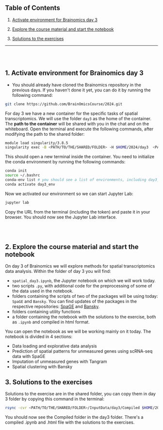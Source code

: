 ## Table of Contents

1. [Activate environment for Brainomics day 3](#1-activate-environment-for-brainomics-day-3)

2. [Explore the course material and start the notebook](#2-explore-the-course-material-and-start-the-notebook)

3. [Solutions to the exercises](#3-solutions-to-the-exercises)

---------------

<br> </br>

## 1. Activate environment for Brainomics day 3

* You should already have cloned the Brainomics repository in the previous days. If you haven't done it yet, you can do it by running the following command:

```bash
git clone https://github.com/BrainOmicsCourse/2024.git
```

For day 3 we have a new container for the specific tasks of spatial transcriptomics. We will use the folder `day3` as the home of the container. The __path to the container__ will be shared with you in the chat and on the whiteboard. Open the terminal and execute the following commands, after modifying the path to the shared folder:

```bash
module load singularity/3.8.5
singularity exec -B <PATH/TO/THE/SHARED/FOLDER> -H $HOME/2024/day3  <PATH/TO/THE/SHARED/FOLDER>/Container/courses_brainomics2_day3-0.0.1.sif /bin/bash
```

This should open a new terminal inside the container. You need to initialize the conda environment by running the following commands:

```bash
conda init
source ~/.bashrc
conda-env list # you should see a list of environments, including day3_env
conda activate day3_env
```

Now we activated our environment so we can start Jupyter Lab:

```bash
jupyter lab
```

Copy the URL from the terminal (including the token) and paste it in your browser. You should now see the Jupyter Lab interface.

<br> </br>

## 2. Explore the course material and start the notebook

On day 3 of Brainomics we will explore methods for spatial transcriptomics data analysis. Within the folder of day 3 you will find:

* `spatial_day3.ipynb`, the Jupyter notebook on which we will work today.
* two scripts `.py`, with additional code for the preprocessing of some of the data used in the notebook.
* folders containing the scripts of two of the packages will be using today: `SpaGE` and `Bansky`. You can find updates of the packages in the respective repositories: [SpaGE](https://github.com/tabdelaal/SpaGE) and [Bansky](https://github.com/prabhakarlab/Banksy).
* folders containing utility functions
* a folder containing the notebook with the solutions to the exercise, both as `.ipynb` and compiled in html format.

You can open the notebook as we will be working mainly on it today. The notebook is divided in 4 sections:

* Data loading and explorative data analysis
* Prediction of spatial patterns for unmeasured genes using scRNA-seq data with SpaGE
* Imputation of unmeasured genes with Tangram
* Spatial clustering with Bansky

## 3. Solutions to the exercises

Solutions to the exercise are in the shared folder, you can copy them in day 3 folder by copying this command in the terminal:

```bash
rsync -cvr <PATH/TO/THE/SHARED/FOLDER>/InputData/day3/Compiled $HOME/2024/day3
```

You should now see the Compiled folder in the day3 folder. There's a compiled .ipynb and .html file with the solutions to the exercises.